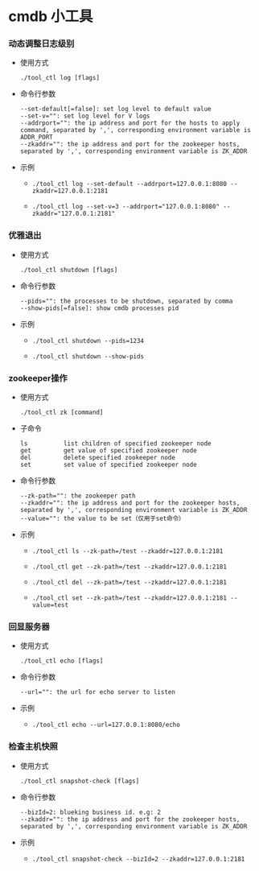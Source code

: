 # cmdb 小工具

### 动态调整日志级别
- 使用方式

  ```
  ./tool_ctl log [flags]
  ```

- 命令行参数
  ```
  --set-default[=false]: set log level to default value
  --set-v="": set log level for V logs
  --addrport="": the ip address and port for the hosts to apply command, separated by ',', corresponding environment variable is ADDR_PORT
  --zkaddr="": the ip address and port for the zookeeper hosts, separated by ',', corresponding environment variable is ZK_ADDR
  ```
- 示例

  - ```
    ./tool_ctl log --set-default --addrport=127.0.0.1:8080 --zkaddr=127.0.0.1:2181
    ```

  - ```
    ./tool_ctl log --set-v=3 --addrport="127.0.0.1:8080" --zkaddr="127.0.0.1:2181"
    ```

### 优雅退出
- 使用方式

  ```
  ./tool_ctl shutdown [flags]
  ```

- 命令行参数
  ```
  --pids="": the processes to be shutdown, separated by comma
  --show-pids[=false]: show cmdb processes pid
  ```
- 示例

  - ```
    ./tool_ctl shutdown --pids=1234
    ```

  - ```
    ./tool_ctl shutdown --show-pids
    ```

### zookeeper操作
- 使用方式

  ```
  ./tool_ctl zk [command]
  ```

- 子命令
  ```
  ls          list children of specified zookeeper node
  get         get value of specified zookeeper node
  del         delete specified zookeeper node
  set         set value of specified zookeeper node
  ```
- 命令行参数
  ```
  --zk-path="": the zookeeper path
  --zkaddr="": the ip address and port for the zookeeper hosts, separated by ',', corresponding environment variable is ZK_ADDR
  --value="": the value to be set（仅用于set命令）
  ```
- 示例

  - ```
    ./tool_ctl ls --zk-path=/test --zkaddr=127.0.0.1:2181
    ```

  - ```
    ./tool_ctl get --zk-path=/test --zkaddr=127.0.0.1:2181
    ```

  - ```
    ./tool_ctl del --zk-path=/test --zkaddr=127.0.0.1:2181
    ```

  - ```
    ./tool_ctl set --zk-path=/test --zkaddr=127.0.0.1:2181 --value=test
    ```
    
### 回显服务器
- 使用方式

  ```
  ./tool_ctl echo [flags]
  ```

- 命令行参数
  ```
  --url="": the url for echo server to listen
  ```
- 示例

  - ```
    ./tool_ctl echo --url=127.0.0.1:8080/echo
    ```
### 检查主机快照
- 使用方式

  ```
  ./tool_ctl snapshot-check [flags]
  ```

- 命令行参数
  ```
  --bizId=2: blueking business id. e.g: 2
  --zkaddr="": the ip address and port for the zookeeper hosts, separated by ',', corresponding environment variable is ZK_ADDR
  ```
- 示例

  - ```
    ./tool_ctl snapshot-check --bizId=2 --zkaddr=127.0.0.1:2181
    ```
